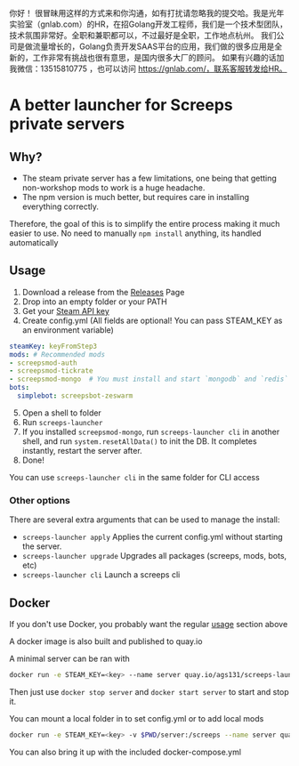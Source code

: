 你好！
很冒昧用这样的方式来和你沟通，如有打扰请忽略我的提交哈。我是光年实验室（gnlab.com）的HR，在招Golang开发工程师，我们是一个技术型团队，技术氛围非常好。全职和兼职都可以，不过最好是全职，工作地点杭州。
我们公司是做流量增长的，Golang负责开发SAAS平台的应用，我们做的很多应用是全新的，工作非常有挑战也很有意思，是国内很多大厂的顾问。
如果有兴趣的话加我微信：13515810775  ，也可以访问 https://gnlab.com/，联系客服转发给HR。
# A better launcher for Screeps private servers

## Why?
* The steam private server has a few limitations, one being that getting non-workshop mods to work is a huge headache. 
* The npm version is much better, but requires care in installing everything correctly.

Therefore, the goal of this is to simplify the entire process making it much easier to use. 
No need to manually `npm install` anything, its handled automatically

## Usage
1. Download a release from the [Releases](https://github.com/ags131/screeps-launcher/releases) Page
2. Drop into an empty folder or your PATH
3. Get your [Steam API key](https://steamcommunity.com/dev/apikey)
4. Create config.yml (All fields are optional! You can pass STEAM_KEY as an environment variable)
  ```yaml
  steamKey: keyFromStep3
  mods: # Recommended mods
  - screepsmod-auth
  - screepsmod-tickrate
  - screepsmod-mongo  # You must install and start `mongodb` and `redis` before this mod will work
  bots:
    simplebot: screepsbot-zeswarm
  ```
5. Open a shell to folder
6. Run `screeps-launcher`
7. If you installed `screepsmod-mongo`, run `screeps-launcher cli` in another shell, and run `system.resetAllData()` to init the DB. It completes instantly, restart the server after.
8. Done!

You can use `screeps-launcher cli` in the same folder for CLI access

### Other options

There are several extra arguments that can be used to manage the install:
* `screeps-launcher apply` Applies the current config.yml without starting the server.
* `screeps-launcher upgrade` Upgrades all packages (screeps, mods, bots, etc)
* `screeps-launcher cli` Launch a screeps cli

## Docker

If you don't use Docker, you probably want the regular [usage](#usage) section above

A docker image is also built and published to quay.io

A minimal server can be ran with
```bash
docker run -e STEAM_KEY=<key> --name server quay.io/ags131/screeps-launcher
```

Then just use `docker stop server` and `docker start server` to start and stop it.

You can mount a local folder in to set config.yml or to add local mods
```bash
docker run -e STEAM_KEY=<key> -v $PWD/server:/screeps --name server quay.io/ags131/screeps-launcher
```

You can also bring it up with the included docker-compose.yml
